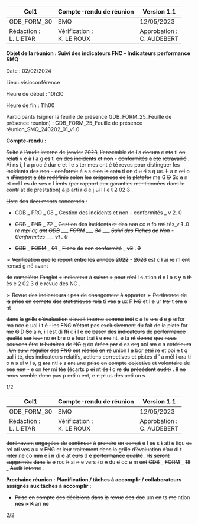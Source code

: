 |Col1|Compte-rendu de réunion|Version 1.1|
|---|---|---|
|GDB_FORM_30|SMQ|12/05/2023|
|Rédaction :<br>L. LIETAR|Vérification :<br>K. LE ROUX|Approbation :<br>C. AUDEBERT|


**Objet de la réunion : Suivi des indicateurs FNC – Indicateurs performance SMQ**

Date : 02/02/2024

Lieu : visioconférence

Heure de début : 10h30

Heure de fin : 11h00

Participants (signer la feuille de présence GDB_FORM_25_Feuille de présence réunion) :
GDB_FORM_25_Feuille de présence réunion_SMQ_240202_01_v1.0

**Compte-rendu :**

~~Suite~~ ~~à~~ ~~l'audit~~ ~~interne~~ ~~de~~ ~~janvier~~ ~~2023~~, ~~l'ensemble~~ ~~de~~ ~~l~~ a ~~docum~~ e ~~nta~~ ti ~~on~~ ~~relati~~ v ~~e~~ ~~à~~ ~~l~~ a g ~~es~~ ti ~~on~~
~~des~~ ~~incidents~~ ~~et~~ ~~non~~ - ~~conformités~~ ~~a~~ ~~été~~ ~~retravaillé~~ . ~~Ai~~ ns ~~i~~, ~~l~~ a proc ~~é~~ dur ~~e~~ ~~et~~ l ~~e~~ s ter ~~mes~~ ont é ~~té~~
~~revus~~ ~~pour~~ ~~distinguer~~ ~~les~~ ~~incidents~~ ~~des~~ ~~non~~ - ~~conformit~~ é ~~s~~ s ~~elon~~ ~~la~~ ~~cota~~ ti ~~on~~ d ~~u~~ ~~ri~~ s ~~q~~ ue. ~~L~~ a n ~~oti~~ o ~~n~~
~~d'impact~~ ~~a~~ ~~été~~ ~~redéfinie~~ ~~selon~~ ~~les~~ ~~exigences~~ ~~de~~ ~~la~~ ~~platefor~~ me G ~~D~~ Sc ~~a~~ n et ~~cel~~ l ~~es~~ de ~~ses~~ ~~c~~ l ~~ients~~
~~(par~~ ~~rapport~~ ~~aux~~ ~~garanties~~ ~~mentionnées~~ ~~dans~~ ~~le~~ ~~contr~~ at ~~de~~ prestation) ~~à~~ ~~p~~ arti ~~r~~ ~~d~~ e j ~~ui~~ l ~~l~~ e ~~t~~ ~~2~~ 02 ~~3~~ .

~~Liste~~ ~~des~~ ~~documents~~ ~~concernés~~ ~~:~~

  - ~~GDB~~ _ ~~PRO~~ _ ~~08~~ _ ~~Gestion~~ ~~des~~ ~~incidents~~ ~~et~~ ~~non~~   - ~~conformités~~ _ ~~v~~ 2. ~~0~~

  - ~~GDB~~ _ ~~ENR~~ _ ~~72~~ _ ~~Gestion~~ ~~des~~ ~~incidents~~ ~~et~~ ~~des~~ ~~non~~ co ~~n~~ fo ~~rmi~~ tés_v ~~1~~ .0 _re_ ~~_mpl_~~ _aç_ ~~_ant_~~
~~_GDB_~~ ___ ~~_FORM_~~ ___ ~~_34_~~ ___ ~~_Suivi_~~ ~~_des_~~ ~~_Fiches_~~ ~~_de_~~ ~~_Non_~~ _-_ ~~_Conformités_~~ ___ ~~_v1_~~ _._ ~~_0_~~

  - ~~GDB~~ _ ~~FORM~~ _ ~~01~~ _ ~~Fiche~~ ~~de~~ ~~non~~ ~~conformité~~ _ ~~v3~~ . ~~0~~

➢ ~~Vérification~~ ~~que~~ ~~le~~ ~~report~~ ~~entre~~ ~~les~~ ~~années~~ ~~2022~~  - ~~2023~~ est c ~~l~~ ai ~~re~~ m ~~ent~~ rensei ~~g~~ né ~~avant~~

~~de~~ ~~compléter~~ ~~l’onglet~~ ~~«~~ ~~indicateur~~ ~~à~~ ~~suivre~~ ~~»~~ ~~pour~~ ~~réal~~ i ~~s~~ ation ~~d~~ e l ~~a~~ s ~~y~~ n ~~th~~ ès ~~e~~ 2 ~~02~~ 3 d ~~e~~
~~revue~~ ~~des~~ ~~NC~~ .

➢ ~~Revue~~ ~~des~~ ~~indicateurs~~ ~~:~~ ~~pas~~ ~~de~~ ~~changement~~ ~~à~~ ~~apporter~~
➢ ~~Pertinence~~ ~~de~~ ~~la~~ ~~prise~~ ~~en~~ ~~compte~~ ~~des~~ ~~statistiques~~ ~~rela~~ ti ~~ves~~ ~~a~~ ux F ~~NC~~ et l ~~e~~ ur ~~trai~~ t ~~em~~ e ~~nt~~

~~dans~~ ~~la~~ ~~grille~~ ~~d’évaluation~~ ~~d’audit~~ ~~interne~~ ~~comme~~ ~~indi~~ c ~~a~~ te ~~urs~~ ~~d~~ e ~~p~~ erfor ~~ma~~ nce ~~q~~ ual ~~i~~ t ~~é~~ ~~:~~
~~les~~ ~~FNC~~ ~~n’étant~~ ~~pas~~ ~~exclusivement~~ ~~du~~ ~~fait~~ ~~de~~ ~~la~~ ~~plate~~ for ~~me~~ ~~G~~ D ~~Sc~~ a ~~n~~, ~~i~~ l est di ~~ffi~~ c ~~i~~ l ~~e~~ ~~de~~
~~baser~~ ~~des~~ ~~indicateurs~~ ~~de~~ ~~performance~~ ~~qualité~~ ~~sur~~ ~~leur~~ no ~~m~~ bre o ~~u~~ leur trai ~~t~~ e ~~me~~ nt, ~~é~~ ta ~~nt~~
~~donné~~ ~~que~~ ~~nous~~ ~~pouvons~~ ~~être~~ ~~tributaires~~ ~~de~~ ~~NC~~ ~~g~~ én ~~érées~~ ~~par~~ ~~d~~ es ~~org~~ ani ~~sm~~ e ~~s~~
~~extérieurs~~ . ~~Un~~ ~~suivi~~ ~~régulier~~ ~~des~~ ~~FNC~~ ~~est~~ ~~réalisé~~ ~~en~~ ~~ré~~ union l ~~a~~ bor ~~atoi~~ re et poi ~~n~~ t q ~~ual~~ i ~~té~~,
~~des~~ ~~indicateurs~~ ~~relatifs~~, ~~actions~~ ~~correctives~~ ~~et~~ ~~pistes~~ ~~d~~ ’ ~~a~~ mél ~~i~~ ora ~~ti~~ o ~~n~~ ~~s~~ ui ~~v~~ i ~~s~~, g ~~ara~~ nti ~~s~~ s ~~ant~~
~~une~~ ~~prise~~ ~~en~~ ~~compte~~ ~~objective~~ ~~et~~ ~~volontaire~~ ~~de~~ ~~ces~~ ~~non~~    - ~~c~~ on ~~for~~ mi ~~tés~~ (écarts p ~~oi~~ nt ~~és~~ ~~l~~ o ~~rs~~
~~du~~ ~~précédent~~ ~~audit)~~ . ~~Il~~ ~~ne~~ ~~nous~~ ~~semble~~ ~~donc~~ ~~pas~~ p ~~erti~~ n ~~ent~~, e ~~n~~ ~~pl~~ us ~~des~~ ~~acti~~ on ~~s~~

1/2

|Col1|Compte-rendu de réunion|Version 1.1|
|---|---|---|
|GDB_FORM_30|SMQ|12/05/2023|
|Rédaction :<br>L. LIETAR|Vérification :<br>K. LE ROUX|Approbation :<br>C. AUDEBERT|


~~dorénavant~~ ~~engagées~~ ~~de~~ ~~continuer~~ ~~à~~ ~~prendre~~ ~~en~~ ~~compt~~ e l ~~es~~ s ~~t~~ ati ~~s~~ tiqu ~~es~~ rel ~~ati~~ ves ~~a~~ u ~~x~~
~~FNC~~ ~~et~~ ~~leur~~ ~~traitement~~ ~~dans~~ ~~la~~ ~~grille~~ ~~d’évaluation~~ ~~d’au~~ di ~~t~~ ~~inter~~ ne co ~~mm~~ e i ~~n~~ di ~~c~~ at ~~eurs~~ d ~~e~~
~~performance~~ ~~qualité~~ . ~~Ils~~ ~~seront~~ ~~supprimés~~ ~~dans~~ ~~la~~ ~~p~~ roc ~~h~~ ai ~~n~~ e vers ~~i~~ o ~~n~~ du ~~d~~ oc ~~u~~ m ~~ent~~
~~GDB~~ _ ~~FORM~~ _ ~~18~~ _ ~~Audit~~ ~~interne~~ .

**Prochaine réunion :** 
**Planification / tâches à accomplir / collaborateurs assignés aux tâches à accomplir :**

  - ~~Prise~~ ~~en~~ ~~compte~~ ~~des~~ ~~décisions~~ ~~dans~~ ~~la~~ ~~revue~~ ~~des~~ ~~doc~~ um ~~en~~ ts ~~me~~ ntion ~~nés~~ ~~>~~ ~~K~~ ari ~~ne~~

2/2

